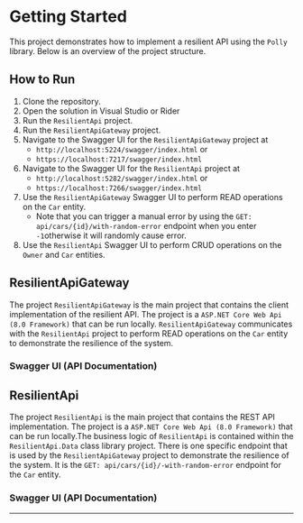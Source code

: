 # Getting Started
This project demonstrates how to implement a resilient API using the `Polly` library. Below is an overview of the project structure.

## How to Run
1. Clone the repository.
2. Open the solution in Visual Studio or Rider
3. Run the `ResilientApi` project.
4. Run the `ResilientApiGateway` project.
5. Navigate to the Swagger UI for the `ResilientApiGateway` project at 
   - `http://localhost:5224/swagger/index.html` or 
   - `https://localhost:7217/swagger/index.html`
6. Navigate to the Swagger UI for the `ResilientApi` project at 
   - `http://localhost:5282/swagger/index.html` or 
   - `https://localhost:7266/swagger/index.html`
7. Use the `ResilientApiGateway` Swagger UI to perform READ operations on the `Car` entity.
   - Note that you can trigger a manual error by using the `GET: api/cars/{id}/with-random-error` endpoint when you enter `-1`otherwise it will randomly cause error.
8. Use the `ResilientApi` Swagger UI to perform CRUD operations on the `Owner` and `Car` entities.


## ResilientApiGateway
The project `ResilientApiGateway` is the main project that contains the client implementation of the resilient API. 
The project is a `ASP.NET Core Web Api (8.0 Framework)` that can be run locally. `ResilientApiGateway` communicates with the `ResilientApi` project to perform READ operations on the `Car` entity to demonstrate the resilience of the system.

### Swagger UI (API Documentation)

## ResilientApi
The project `ResilientApi` is the main project that contains the REST API implementation. 
The project is a `ASP.NET Core Web Api (8.0 Framework)` that can be run locally.The business logic of `ResilientApi` is contained within the `ResilientApi.Data` class library project. 
There is one specific endpoint that is used by the `ResilientApiGateway` project to demonstrate the resilience of the system. 
It is the `GET: api/cars/{id}/-with-random-error` endpoint for the `Car` entity.

### Swagger UI (API Documentation)

---